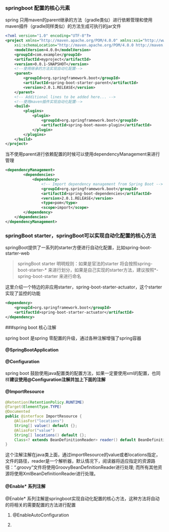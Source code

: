 ### springboot 配置的核心元素

spring 只用maven的parent继承的方法（gradle类似）进行依赖管理和使用maven插件（gradle同样类似）的方法生成可执行的jar文件

```xml
<?xml version="1.0" encoding="UTF-8"?>
<project xmlns="http://maven.apache.org/POM/4.0.0" xmlns:xsi="http://www.w3.org/2001/XMLSchema-instance"
	xsi:schemaLocation="http://maven.apache.org/POM/4.0.0 http://maven.apache.org/xsd/maven-4.0.0.xsd">
	<modelVersion>4.0.0</modelVersion>
	<groupId>com.example</groupId>
	<artifactId>myproject</artifactId>
	<version>0.0.1-SNAPSHOT</version>
    <!--使用继承的方法实现自动化配置-->
	<parent>
		<groupId>org.springframework.boot</groupId>
		<artifactId>spring-boot-starter-parent</artifactId>
		<version>2.0.1.RELEASE</version>
	</parent>
	<!-- Additional lines to be added here... -->
    <!--使用maven插件实现自动化配置-->
    <build>
	    <plugins>
		    <plugin>
			    <groupId>org.springframework.boot</groupId>
			    <artifactId>spring-boot-maven-plugin</artifactId>
		    </plugin>
	    </plugins>
    </build>
</project>
```

当不使用parent进行依赖配置的时候可以使用dependencyManagement来进行管理

```xml
<dependencyManagement>
		<dependencies>
		    <dependency>
			    <!-- Import dependency management from Spring Boot -->
			    <groupId>org.springframework.boot</groupId>
			    <artifactId>spring-boot-dependencies</artifactId>
			    <version>2.0.1.RELEASE</version>
			    <type>pom</type>
			    <scope>import</scope>
		</dependency>
	</dependencies>
</dependencyManagement>
```
### springBoot starter，springBoot可以实现自动化配置的核心方法

springBoot提供了一系列的starter方便进行自动化配置，比如spring-boot-starter-web

> springBoot starter 明明规则：如果是官法的starter 将会按照spring-boot-starter-* 来进行划分，如果是自己实现的starter方法，建议按照*-spring-boot-starter 来进行命名

这里介绍一个特边的非应用starter，spring-boot-starter-actuator，这个starter实现了监控的功能

```xml
<dependency>  
    <groupId>org.springframework.boot</groupId>  
    <artifactId>spring-boot-starter-actuator</artifactId>  
</dependency>  
```








###spring boot 核心注解

spring boot 是spring 零配置的升级，通过各种注解增强了spring容器

#### @SpringBootApplication

#### @Configuration

spring boot 鼓励使用java配置类的配置方法，如果一定要使用xml的配置，也同样**建议使用@Configuration注解并加上下面的注解**

#### @ImportResource

```java
@Retention(RetentionPolicy.RUNTIME)
@Target(ElementType.TYPE)
@Documented
public @interface ImportResource {
	@AliasFor("locations")
	String[] value() default {};
	@AliasFor("value")
	String[] locations() default {};
	Class<? extends BeanDefinitionReader> reader() default BeanDefinitionReader.class;
}

```
这个注解注解在java类上面，通过importResource的value或者locations指定，文件的路径，reader是一个解析器，默认情况下，阅读器将适应指定的资源路径：“.groovy”文件将使用GroovyBeanDefinitionReader进行处理; 而所有其他资源将使用XmlBeanDefinitionReader进行处理。

#### @Enable* 系列注解

@Enable* 系列注解是springboot实现自动化配置的核心方法，这种方法将自动的将相关的需要配置的方法进行配置

1. @EnableAutoConfiguration

2. 






